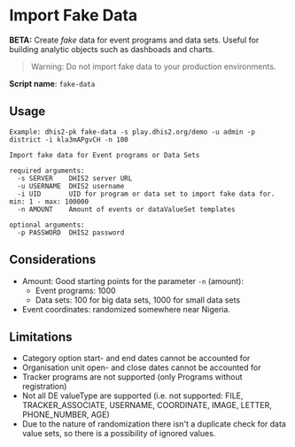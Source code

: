 # Import Fake Data

**BETA:** Create *fake* data for event programs and data sets. 
Useful for building analytic objects such as dashboads and charts.

> Warning:
> Do not import fake data to your production environments. 


**Script name**: `fake-data`

## Usage

```
Example: dhis2-pk fake-data -s play.dhis2.org/demo -u admin -p district -i kla3mAPgvCH -n 100

Import fake data for Event programs or Data Sets

required arguments:
  -s SERVER    DHIS2 server URL
  -u USERNAME  DHIS2 username
  -i UID       UID for program or data set to import fake data for. min: 1 - max: 100000
  -n AMOUNT    Amount of events or dataValueSet templates

optional arguments:
  -p PASSWORD  DHIS2 password
```

## Considerations

* Amount: Good starting points for the parameter ``-n`` (amount):
  * Event programs: 1000
  * Data sets: 100 for big data sets, 1000 for small data sets
* Event coordinates: randomized somewhere near Nigeria.

## Limitations

* Category option start- and end dates cannot be accounted for
* Organisation unit open- and close dates cannot be accounted for  
* Tracker programs are not supported (only Programs without registration)
* Not all DE valueType are supported (i.e. not supported: FILE, TRACKER_ASSOCIATE, USERNAME, COORDINATE, 
  IMAGE, LETTER, PHONE_NUMBER, AGE)  
* Due to the nature of randomization there isn't a duplicate check for data value sets, so there is a 
possibility of ignored values.
